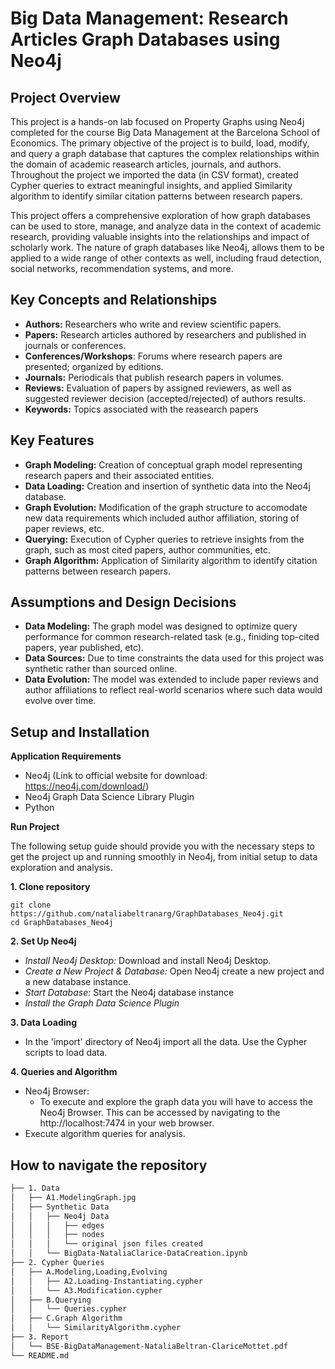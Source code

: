 # Big Data Management: Research Articles Graph Databases using Neo4j


## Project Overview 
This project is a hands-on lab focused on Property Graphs using Neo4j completed for the course Big Data Management at the Barcelona School of Economics. The primary objective of the project is to build, load, modify, and query a graph database that captures the complex relationships within the domain of academic reasearch articles, journals, and authors. Throughout the project we imported the data (in CSV format), created Cypher queries to extract meaningful insights, and applied Similarity algorithm to identify similar citation patterns between research papers. 

This project offers a comprehensive exploration of how graph databases can be used to store, manage, and analyze data in the context of academic research, providing valuable insights into the relationships and impact of scholarly work. The nature of graph databases like Neo4j, allows them to be applied to a wide range of other contexts as well, including fraud detection, social networks, recommendation systems, and more. 

## Key Concepts and Relationships
- **Authors:** Researchers who write and review scientific papers. 
- **Papers:** Research articles authored by researchers and published in journals or conferences. 
- **Conferences/Workshops**: Forums where research papers are presented; organized by editions.
- **Journals:** Periodicals that publish research papers in volumes. 
- **Reviews:** Evaluation of papers by assigned reviewers, as well as suggested reviewer decision (accepted/rejected) of authors results. 
- **Keywords:** Topics associated with the reasearch papers

## Key Features 
- **Graph Modeling:** Creation of conceptual graph model representing research papers and their associated entities. 
- **Data Loading:** Creation and insertion of synthetic data into the Neo4j database. 
- **Graph Evolution:** Modification of the graph structure to accomodate new data requirements which included author affiliation, storing of paper reviews, etc. 
- **Querying:** Execution of Cypher queries to retrieve insights from the graph, such as most cited papers, author communities, etc. 
- **Graph Algorithm:** Application of Similarity algorithm to identify citation patterns between research papers. 

## Assumptions and Design Decisions
- **Data Modeling:** The graph model was designed to optimize query performance for common research-related task (e.g., finiding top-cited papers, year published, etc).
- **Data Sources:** Due to time constraints the data used for this project was synthetic rather than sourced online. 
- **Data Evolution:** The model was extended to include paper reviews and author affiliations to reflect real-world scenarios where such data would evolve over time.  

## Setup and Installation 
**Application Requirements**
- Neo4j (Link to official website for download: https://neo4j.com/download/)
- Neo4j Graph Data Science Library Plugin
- Python

**Run Project**

The following setup guide should provide you with the necessary steps to get the project up and running smoothly in Neo4j, from initial setup to data exploration and analysis. 

**1. Clone repository**
```
git clone https://github.com/nataliabeltranarg/GraphDatabases_Neo4j.git
cd GraphDatabases_Neo4j
```
**2. Set Up Neo4j**
   - *Install Neo4j Desktop:* Download and install Neo4j Desktop. 
   - *Create a New Project & Database:* Open Neo4j create a new project and a new database instance.
   - *Start Database:* Start the Neo4j database instance
   - *Install the Graph Data Science Plugin*
     
**3. Data Loading**
- In the 'import' directory of Neo4j import all the data. Use the Cypher scripts to load data. 

**4. Queries and Algorithm**
- Neo4j Browser:
   - To execute and explore the graph data you will have to access the Neo4j Browser. This can be accessed by navigating to the http://localhost:7474 in your web browser. 
- Execute algorithm queries for analysis. 

## How to navigate the repository
```bash 
├── 1. Data
│   ├── A1.ModelingGraph.jpg
│   ├── Synthetic Data
│   │   ├── Neo4j Data
│   │   │   ├── edges
│   │   │   ├── nodes
│   │   │   └── original json files created 
│   │   └── BigData-NataliaClarice-DataCreation.ipynb
├── 2. Cypher Queries
│   ├── A.Modeling,Loading,Evolving
│   │   ├── A2.Loading-Instantiating.cypher
│   │   └── A3.Modification.cypher
│   ├── B.Querying
│   │   └── Queries.cypher
│   ├── C.Graph Algorithm
│   │   └── SimilarityAlgorithm.cypher
├── 3. Report
│   └── BSE-BigDataManagement-NataliaBeltran-ClariceMottet.pdf
└── README.md
```
